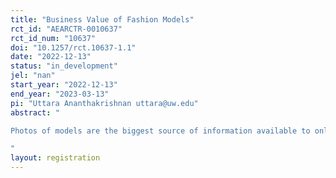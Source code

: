 ```yaml
---
title: "Business Value of Fashion Models"
rct_id: "AEARCTR-0010637"
rct_id_num: "10637"
doi: "10.1257/rct.10637-1.1"
date: "2022-12-13"
status: "in_development"
jel: "nan"
start_year: "2022-12-13"
end_year: "2023-03-13"
pi: "Uttara Ananthakrishnan uttara@uw.edu"
abstract: "
Photos of models are the biggest source of information available to online shoppers. We study if showing representative fashion models on retail platforms has any effect on users. Do customers care that the platforms are trying to be inclusive? We partnered with an apparel rental company to run a field experiment. The onboarding process for this subscription service requires new users to fill out a “style quiz” where they indicate their style preferences and then input their sizes.  Our treatment will happen immediately after this step. On the next page, we will show them photos of a model on an image carousel. We will have four treatments: a) where the model is the closest to their size b) just the small-sized model c) only plus-sized models d)status-quo. We will measure subscription and user engagement on the platform as outcomes.
"
layout: registration
---
```


